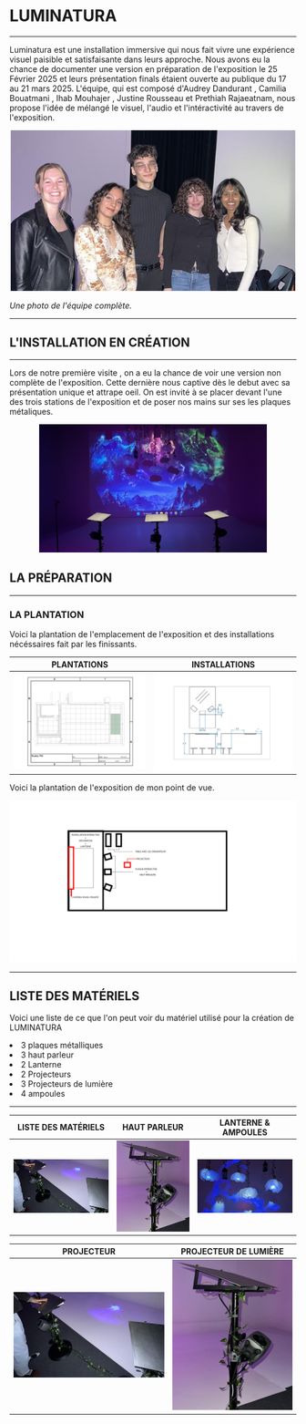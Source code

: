 # LUMINATURA

---

Luminatura est une installation immersive qui nous fait vivre une expérience visuel paisible et satisfaisante dans leurs approche. Nous avons eu la chance de documenter une version en préparation de l'exposition le 25 Février 2025 et leurs présentation finals étaient ouverte au publique du 17 au 21 mars 2025. L'équipe, qui est composé d'Audrey Dandurant , Camilia Bouatmani , Ihab Mouhajer , Justine Rousseau  et Prethiah Rajaeatnam, nous propose l'idée de mélangé le visuel, l'audio et l'intéractivité au travers de l'exposition.

<p align="center">
  <img src="/expo_finissant/medias/images/photo_team_favorite.jpg" width="500">
</p>

*Une photo de l'équipe complète.*


---

## L'INSTALLATION EN CRÉATION

---

Lors de notre première visite , on a eu la chance de voir une version non complète de l'exposition. Cette dernière nous captive dès le debut avec sa présentation unique et attrape oeil. On est invité à se placer devant l'une des trois stations de l'exposition et de poser nos mains sur ses les plaques métaliques.


<p align="center">
  <img src="/expo_finissant/medias/images/vue_complet_projet.jpg" width="400">
</p>

## LA PRÉPARATION

---

<h3><bold>LA PLANTATION</bold></h3>

Voici la plantation de l'emplacement de l'exposition et des installations nécéssaires fait par les finissants.

PLANTATIONS | INSTALLATIONS
:-------------------------:|:-------------------------:
![PLANTATIONS](/expo_finissant/medias/images/plantation_du_projet_favori.png)|![INSTALLATIONS](/expo_finissant/medias/images/plantation_du_projet_favori_plaque_placement.jpg)



Voici la plantation de l'exposition de mon point de vue.
<p>
  <img src="/expo_finissant/medias/images/plantation_mon_pov.jpg">
</p>

---

## LISTE DES MATÉRIELS

Voici une liste de ce que l'on peut voir du matériel utilisé pour la création de LUMINATURA 

<li> 3 plaques métalliques </li>
<li> 3 haut parleur </li>
<li> 2 Lanterne </li>
<li> 2 Projecteurs </li>
<li> 3 Projecteurs de lumière </li>
<li> 4 ampoules </li>

--- 

LISTE DES MATÉRIELS | HAUT PARLEUR | LANTERNE & AMPOULES
:-------------------------:|:-------------------------:|:-------------------------:
![PLAQUE MÉTALLIQUE](/expo_finissant/medias/images/plateau_main_luminatura.jpg)|![HAUT PARLEUR](/expo_finissant/medias/images/plateau_haut_parleur_luminatura.jpg)|![LANTERNE](/expo_finissant/medias/images/lanterne_fond_bleu_luminatura.jpg)

PROJECTEUR | PROJECTEUR DE LUMIÈRE 
:-------------------------:|:-------------------------:
![PROJECTEUR](/expo_finissant/medias/images/plateau_main_luminatura.jpg)|![PROJECTEUR DE LUMIÈRE](/expo_finissant/medias/images/plateau_haut_parleur_luminatura.jpg)











